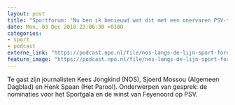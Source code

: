 ```yaml
---
layout: post
title: "Sportforum: 'Nu ben ik benieuwd wat dit met een onervaren PSV-trainer doet'"
date: Mon, 03 Dec 2018 23:06:30 +0100
categories: 
- sport 
- podcast 
externe_link: "https://podcast.npo.nl/file/nos-langs-de-lijn-sport-forum/3127/nporadio1_nos-langs-de-lijn-sport-forum_20181203_nu-ben-ik-benieuwd-wat-dit-met-een-onervaren-psv-trainer-doet.mp3"
feature_image: "https://podcast.npo.nl/file/nos-langs-de-lijn-sport-forum/3127/nporadio1_nos-langs-de-lijn-sport-forum_20181203_nu-ben-ik-benieuwd-wat-dit-met-een-onervaren-psv-trainer-doet.mp3"
---
```


Te gast zijn journalisten Kees Jongkind (NOS), Sjoerd Mossou (Algemeen Dagblad) en Henk Spaan (Het Parool). Onderwerpen van gesprek: de nominaties voor het Sportgala en de winst van Feyenoord op PSV.
